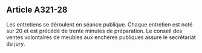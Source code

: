 Article A321-28
----
Les entretiens se déroulent en séance publique. Chaque entretien est noté sur 20
et est précédé de trente minutes de préparation. Le conseil des ventes
volontaires de meubles aux enchères publiques assure le secrétariat du jury.
